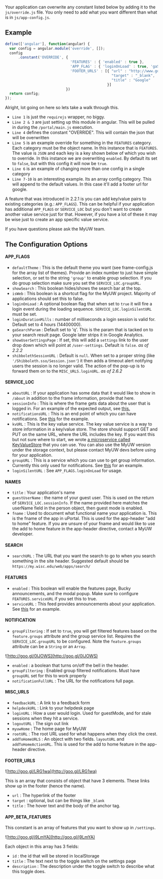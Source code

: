 Your application can overwrite any constant listed below by adding it to the `js/override.js` file. You only need to add what you want different than what is in `js/app-config.js`.

## Example
```javascript
define(['angular'], function(angular) {
  var config = angular.module('override', []);
  config
      .constant('OVERRIDE', {
                              'FEATURES' : { 'enabled' : true },
                              'APP_FLAG' : { 'loginOnLoad' : true, 'gaSearchParam' : 'f' },
                              'FOOTER_URLS' : [{ "url" : "http://www.google.com",
                                                 "target" : "_blank",
                                                 "title" : "Google"
                                               }]
                            })
  return config;
});

```

Alright, lot going on here so lets take a walk through this.
+ `Line 1` is just the `requirejs` wrapper, no biggy.
+ `Line 2 & 3` are just setting up this module in angular. This will be pulled in during the `/portal/main.js` execution.
+ `Line 4` defines the constant "OVERRIDE". This will contain the json that will be overwritten
+ `Line 5` is an example override for something in the `FEATURES` category. Each category must be the object name. In this instance that is `FEATURES`. The value is `JSON` and each key is a key shown below of which you wish to override. In this instance we are overwriting `enabled`. By default its set to `false`, but with this config it will now be `true`.
+ `Line 6` is an example of changing more than one config in a single category
+ `Line 7-10` is an interesting example. Its an array config category. This will append to the default values. In this case it'll add a footer url for google.

A feature that was introduced in 2.2.1 is you can add key/value pairs to existing categories (e.g.: `APP_FLAGS`). This can be helpful if your application has additional `APP_FLAGS` or `SERVICE_LOC` but you don't want to create another value service just for that. However, if you have a lot of these it may be wise just to create an app specific value service.

If you have questions please ask the MyUW team.

## The Configuration Options

#### APP_FLAGS
+ `defaultTheme` : This is the default theme you want (see frame-config.js for the array list of themes). Provide an index number to just have simple selection, or set to the string `'group'` to enable group selection. If you do group selection make sure you set the `SERVICE_LOC.groupURL`.
+ `showSearch` : This boolean hides/shows the search bar at the top.
+ `isWeb` : This boolean is a shortcut flag for the MyUW project. Majority of applications should set this to false.
+ `loginOnLoad` : A optional boolean flag that when set to `true` it will fire a login event during the loading sequence. `SERVICE_LOC.loginSilentURL` must be set.
+ `loginDurationMills` : number of milliseconds a login session is valid for. Default set to 4 hours (14400000).
+ `gaSearchParam` : Default set to 'q'. This is the param that is tacked on to your search result page. Google later strips it in Google Analytics.
+ `showUserSettingsPage` : If set, this will add a `settings` link to the user drop down which will point at `/user-settings`. Default is `false`. _as of 2.2.2_
+ `shibbolethSessionURL` : Default is `null`. When set to a proper string (like `'/Shibboleth.sso/Session.json'`) it then adds a timeout alert notifying users the session is no longer valid. The action of the pop-up is to forward them on to the `MISC_URLS.loginURL`. _as of 2.6.2_

#### SERVICE_LOC
+ `aboutURL` : If your application has some data that it would like to show in `/about` in addition to the frame information, provide that here.
+ `sessionInfo` : This is where the frame gets data about the user that is logged in. For an example of the expected output, see [this.](https://github.com/UW-Madison-DoIT/uw-frame/blob/master/uw-frame-components/staticFeeds/session.json)
+ `notificationsURL` : This is an end point of which you can have notifications. See [this](https://github.com/UW-Madison-DoIT/uw-frame/blob/master/uw-frame-components/staticFeeds/sample_notifications.json) for the example.
+ `kvURL` : This is the key value service. The key value service is a way to store information in a key/value store. The store should support GET and PUT on the same URL, where the URL includes the key. If you want this but not sure where to start, we wrote [a microservice called KeyValueStore](https://github.com/UW-Madison-DoIT/KeyValueStore) that you can use. You can also use the MyUW version under the storage context, but please contact MyUW devs before using for your application.
+ `groupURL` : This is a service which you can use to get group information. Currently this only used for notifications. See [this](https://github.com/UW-Madison-DoIT/uw-frame/blob/master/uw-frame-components/staticFeeds/groups.json) for an example.
+ `loginSilentURL` : See `APP_FLAGS.loginOnLoad` for usage.

#### NAMES
+ `title` : Your application's name
+ `guestUserName` : the name of your guest user. This is used on the return of `SERVICE_LOC.sessionInfo`. If the name provided here matches the userName field in the person object, then guest mode is enabled.
+ `fname` : Used to document what functional name your application is. This is the fname of the app in uPortal. This is used for the app-header "add to home" feature. If you are unsure of your fname and would like to use the add to home feature in the app-header directive, contact a MyUW developer.

#### SEARCH
+ `searchURL` : The URL that you want the search to go to when you search something in the site header. Suggested default should be `https://my.wisc.edu/web/apps/search/`

#### FEATURES
+ `enabled` : This boolean will enable the features page, Bucky announcements, and the modal popup. Make sure to configure `FEATURES.serviceURL` if you set this to true.
+ `serviceURL` : This feed provides announcements about your application. See [this](https://github.com/UW-Madison-DoIT/uw-frame/blob/master/uw-frame-components/staticFeeds/features.json) for an example.
#### NOTIFICATION
+ `groupFiltering` : If set to `true`, you will get filtered features based on the `feature.groups` attribute and the group service list. Requires the `SERVICE_LOC.groupURL` to be configured. Note the `feature.groups` attribute can be a `String` or an `Array`.

![http://goo.gl/0IJOWS](http://goo.gl/0IJOWS)

+ `enabled` : a boolean that turns on/off the bell in the header.
+ `groupFiltering` : Enabled group filtered notifications. Must have `groupURL` set for this to work properly
+ `notificationFullURL` : The URL for the notifications full page.

#### MISC_URLS
+ `feedbackURL` : A link to a feedback form
+ `helpdeskURL` : Link to your helpdesk page
+ `loginURL` : How a user would login. Used for guestMode, and for stale sessions when they hit a service.
+ `logoutURL` : The sign out link
+ `myuwHome` : The home page for MyUW
+ `rootURL` : The root URL used for what happens when they click the crest.
+ `addToHomeURLS` : An object with two fields. `layoutURL` and `addToHomeActionURL`. This is used for the add to home feature in the app-header directive.

#### FOOTER_URLS

![http://goo.gl/LRG1wa](http://goo.gl/LRG1wa)

This is an array that consists of object that have 3 elements. These links show up in the footer (hence the name).
+ `url` : The hyperlink of the footer
+ `target` : optional, but can be things like `_blank`
+ `title` : The hover text and the body of the anchor tag.

#### APP_BETA_FEATURES
This constant is an array of features that you want to show up in `/settings`.

![http://goo.gl/j9LmYA](http://goo.gl/j9LmYA)

Each object in this array has 3 fields:
+ `id` : the id that will be stored in localStorage
+ `title` : The text next to the toggle switch on the settings page
+ `description` : The description under the toggle switch to describe what this toggle does.

